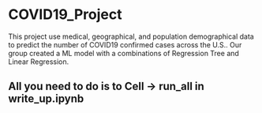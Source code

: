 # COVID19_Project
This project use medical, geographical, and population demographical data to predict the number of COVID19 confirmed cases across the U.S.. Our group created a ML model with a combinations of Regression Tree and Linear Regression.

## All you need to do is to Cell -> run_all in write_up.ipynb
